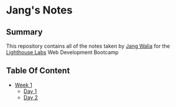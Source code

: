 # Jang's Notes
## Summary
This repository contains all of the notes taken by [Jang Walia](https://github.com/jangwalia) for the [Lighthouse Labs](https://www.lighthouselabs.ca/) Web Development Bootcamp
## Table Of Content
* [Week 1](/week1)
  * [Day 1](/week1/day1)
  * [Day 2](/week1/day1)